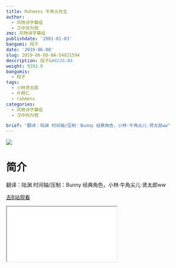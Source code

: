 ```yaml
---
title: Rahmens 牛角尖先生
author:
  - 风物诗字幕组
  - 汉中则为橙
zmz: 风物诗字幕组
publishdate: '2001-01-03'
bangumi: 段子
date: '2019-06-08'
slug: 2019-06-08-NA-54821594
description: 段子&#8226;NA
weight: 9392.0
bangumis:
  - 段子
tags:
  - 小林贤太郎
  - 片桐仁
  - rahmens
categories:
  - 风物诗字幕组
  - 汉中则为橙

brief: "翻译：陆渊 时间轴/压制：Bunny 经典角色，小林·牛角尖儿·贤太郎ww"
---
```

![](https://raw.githubusercontent.com/tcgriffith/owaraisite/master/static/tmpimg/7fd4a7912112fdbe32aec4b9361bdd70932c9305.jpg.480.jpg)
# 简介  
翻译：陆渊 时间轴/压制：Bunny
经典角色，小林·牛角尖儿·贤太郎ww  

[去B站观看](https://www.bilibili.com/video/av54821594/)
<div class ="resp-container"><iframe class="testiframe" src="//player.bilibili.com/player.html?aid=54821594"", scrolling="no", allowfullscreen="true" > </iframe></div> 
